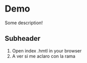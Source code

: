 # Demo

Some description!

## Subheader

1. Open index .hmtl in your browser
2. A ver si me aclaro con la rama